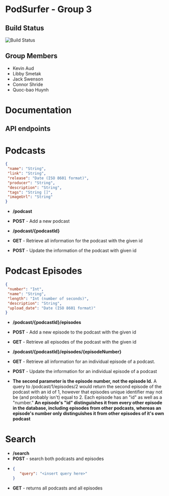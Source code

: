 # PodSurfer - Group 3

## Build Status
![Build Status](https://codeship.com/projects/3c834dd0-5f38-0134-620d-1efa85447d7f/status?branch=master)

## Group Members
* Kevin Aud
* Libby Smetak
* Jack Swenson
* Connor Shride
* Quoc-bao Huynh

# Documentation

## API endpoints


# Podcasts

```json
{
 "name": "String",
 "link": "String",
 "release": "Date (ISO 8601 format)",
 "producer": "String",
 "description": "String",
 "tags": "String []",
 "imageUrl": "String"
}
```

* **/podcast**
 * **POST** - Add a new podcast

* **/podcast/{podcastId}**
 * **GET** - Retrieve all information for the podcast with the given id
 * **POST** - Update the information of the podcast with given id


# Podcast Episodes


```json
{
 "number": "Int",
 "name": "String",
 "length": "Int (number of seconds)",
 "description": "String",
 "upload_date": "Date (ISO 8601 format)"
}
```

* **/podcast/{podcastId}/episodes**
 * **POST** - Add a new episode to the podcast with the given id
 * **GET** - Retrieve all episodes of the podcast with the given id

* **/podcast/{podcastId}/episodes/{episodeNumber}**
 * **GET** - Retrieve all information for an individual episode of a podcast.
 * **POST** - Update the information for an individual episode of a podcast
 * **The second parameter is the episode number, not the episode Id.** A query to /podcast/1/episodes/2 would return the second episode of the podcast with an id of 1, however that episodes unique identifier may not be (and probably isn't) equal to 2. Each episode has an "id"  as well as a "number." **An episode's "id" distinguishes it from every other episode in the database, including episodes from other podcasts, whereas an episode's number only distinguishes it from other episodes of it's own podcast**

 # Search


 * **/search**
  * **POST** - search both podcasts and episodes
   * ```json
     {
        "query": "<insert query here>"
     }
     ```
  * **GET** - returns all podcasts and all episodes